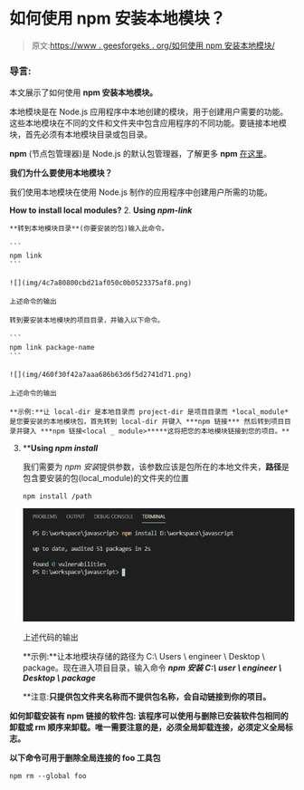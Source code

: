 # 如何使用 npm 安装本地模块？

> 原文:[https://www . geesforgeks . org/如何使用 npm 安装本地模块/](https://www.geeksforgeeks.org/how-to-install-a-local-module-using-npm/)

### 导言:

本文展示了如何使用 **npm 安装本地模块。**

本地模块是在 Node.js 应用程序中本地创建的模块，用于创建用户需要的功能。这些本地模块在不同的文件和文件夹中包含应用程序的不同功能。要链接本地模块，首先必须有本地模块目录或包目录。

**npm** (节点包管理器)是 Node.js 的默认包管理器，了解更多 **npm** [在这里](https://www.google.com/url?sa=t&rct=j&q=&esrc=s&source=web&cd=&cad=rja&uact=8&ved=2ahUKEwi8t9_5y6fuAhU_63MBHRT0DykQFjABegQIAhAC&url=https%3A%2F%2Fwww.geeksforgeeks.org%2Fnode-js-npm-node-package-manager%2F&usg=AOvVaw1vu6rcSBd1oBmeqr_L5lCw)。

**我们为什么要使用本地模块？**

我们使用本地模块在使用 Node.js 制作的应用程序中创建用户所需的功能。

**How to install local modules?**
2.  **Using *npm-link***

    **转到本地模块目录**(你要安装的包)输入此命令。

    ```
    npm link
    ```

    ![](img/4c7a80800cbd21af050c0b0523375af8.png)

    上述命令的输出

    转到要安装本地模块的项目目录，并输入以下命令。

    ```
    npm link package-name
    ```

    ![](img/460f30f42a7aaa686b63d6f5d2741d71.png)

    上述命令的输出

    **示例:**让 local-dir 是本地目录而 project-dir 是项目目录而 *local_module* 是您要安装的本地模块包，首先转到 local-dir 并键入 ***npm 链接*** 然后转到项目目录并键入 ***npm 链接<local _ module>*****这将把您的本地模块链接到您的项目。**

3.  ****Using *npm install***

    我们需要为 *npm 安装*提供<folder>参数，该参数应该是包所在的本地文件夹，**路径**是包含要安装的包(local_module)的文件夹的位置</folder>

    ```
    npm install /path
    ```

    ![](img/18105b51b174ede9aeadfabb12fd6be5.png)

    上述代码的输出

    **示例:**让本地模块存储的路径为 C:\ Users \ engineer \ Desktop \ package。现在进入项目目录，输入命令 ***npm 安装 C:\ user \ engineer \ Desktop \ package***

    **注意:**只提供包文件夹名称而不提供包名称，会自动链接到你的项目。** 

****如何卸载安装有 npm 链接的软件包:**
该程序可以使用与删除已安装软件包相同的卸载或 rm 顺序来卸载。唯一需要注意的是，必须全局卸载连接，必须定义全局标志。**

**以下命令可用于删除全局连接的 foo 工具包**

```
npm rm --global foo
```